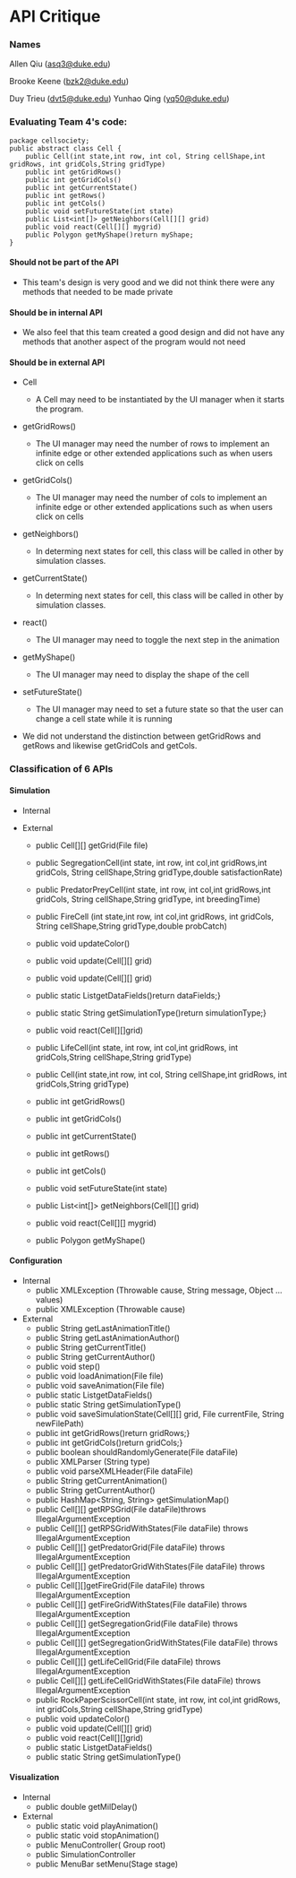API Critique
===

### Names

Allen Qiu (asq3@duke.edu)

Brooke Keene (bzk2@duke.edu)

Duy Trieu (dvt5@duke.edu)
Yunhao Qing (yq50@duke.edu)

### Evaluating Team 4's code:
```
package cellsociety;
public abstract class Cell { 
    public Cell(int state,int row, int col, String cellShape,int gridRows, int gridCols,String gridType) 
    public int getGridRows()
    public int getGridCols()
    public int getCurrentState() 
    public int getRows() 
    public int getCols() 
    public void setFutureState(int state) 
    public List<int[]> getNeighbors(Cell[][] grid) 
    public void react(Cell[][] mygrid) 
    public Polygon getMyShape()return myShape;
}
```

#### Should not be part of the API
* This team's design is very good and we did not think there were any methods that needed to be made private

#### Should be in internal API
* We also feel that this team created a good design and did not have any methods that another aspect of the program would not need

#### Should be in external API
* Cell
    * A Cell may need to be instantiated by the UI manager when it starts the program.
* getGridRows()
    * The UI manager may need the number of rows to implement an infinite edge or other extended applications such as when users click on cells
* getGridCols()
    * The UI manager may need the number of cols to implement an infinite edge or other extended applications such as when users click on cells
* getNeighbors()
    * In determing next states for cell, this class will be called in other by simulation classes. 
* getCurrentState()
    * In determing next states for cell, this class will be called in other by simulation classes. 
* react()
    * The UI manager may need to toggle the next step in the animation
* getMyShape()
    * The UI manager may need to display the shape of the cell
* setFutureState()
    * The UI manager may need to set a future state so that the user can change a cell state while it is running

* We did not understand the distinction between getGridRows and getRows and likewise getGridCols and getCols.

### Classification of 6 APIs

#### Simulation
* Internal


* External
    * public Cell[][] getGrid(File file)
    * public SegregationCell(int state, int row, int col,int gridRows,int gridCols, String cellShape,String gridType,double satisfactionRate) 
    * public PredatorPreyCell(int state, int row, int col,int gridRows,int gridCols, String cellShape,String gridType, int breedingTime)
    * public FireCell (int state,int row, int col,int gridRows, int gridCols, String cellShape,String gridType,double probCatch) 
    * public void updateColor()
    * public void update(Cell[][] grid) 
    * public void update(Cell[][] grid) 
    * public static List<String>getDataFields()return dataFields;}
    * public static String getSimulationType()return simulationType;}
    * public void react(Cell[][]grid)
    * public LifeCell(int state, int row, int col,int gridRows, int gridCols,String cellShape,String gridType) 

    * public Cell(int state,int row, int col, String cellShape,int gridRows, int gridCols,String gridType) 
    * public int getGridRows()
    * public int getGridCols()
    * public int getCurrentState() 
    * public int getRows() 
    * public int getCols() 
    * public void setFutureState(int state) 
    * public List<int[]> getNeighbors(Cell[][] grid) 
    * public void react(Cell[][] mygrid) 
    * public Polygon getMyShape()


#### Configuration
* Internal
    * public XMLException (Throwable cause, String message, Object ... values) 
    * public XMLException (Throwable cause) 
* External
    * public String getLastAnimationTitle()
    * public String getLastAnimationAuthor()
    * public String getCurrentTitle()
    * public String getCurrentAuthor()
    * public void step() 
    * public void loadAnimation(File file) 
    * public void saveAnimation(File file)
    * public static List<String>getDataFields()
    * public static String getSimulationType()
    *  public void saveSimulationState(Cell[][] grid, File currentFile, String newFilePath) 
    *  public int getGridRows()return gridRows;}
    *  public int getGridCols()return gridCols;}
    *  public boolean shouldRandomlyGenerate(File dataFile) 
    *  public XMLParser (String type) 
    * public void parseXMLHeader(File dataFile)
    *  public  String getCurrentAnimation()
    *  public String getCurrentAuthor()
    *   public HashMap<String, String> getSimulationMap()
    *  public Cell[][] getRPSGrid(File dataFile)throws IllegalArgumentException
    *  public Cell[][] getRPSGridWithStates(File dataFile) throws IllegalArgumentException
    *  public Cell[][] getPredatorGrid(File dataFile) throws IllegalArgumentException
    *  public Cell[][] getPredatorGridWithStates(File dataFile) throws IllegalArgumentException
    *  public Cell[][]getFireGrid(File dataFile) throws IllegalArgumentException 
    *   public Cell[][] getFireGridWithStates(File dataFile) throws IllegalArgumentException 
    *    public Cell[][] getSegregationGrid(File dataFile) throws IllegalArgumentException
    *   public Cell[][] getSegregationGridWithStates(File dataFile) throws IllegalArgumentException 
    *   public Cell[][] getLifeCellGrid(File dataFile) throws IllegalArgumentException
    *   public Cell[][] getLifeCellGridWithStates(File dataFile) throws IllegalArgumentException 
    *  public RockPaperScissorCell(int state, int row, int col,int gridRows, int gridCols,String cellShape,String gridType)
    * public void updateColor()
    * public void update(Cell[][] grid) 
    * public void react(Cell[][]grid)
    * public static List<String>getDataFields()
    * public static String getSimulationType()



#### Visualization
* Internal
     * public double getMilDelay()
* External
    * public static void playAnimation()
    * public static void stopAnimation() 
    * public MenuController( Group root)
    * public SimulationController
    * public MenuBar setMenu(Stage stage)
